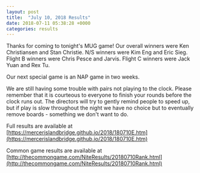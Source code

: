 ```yaml
---
layout: post
title:  "July 10, 2018 Results"
date: 2018-07-11 05:38:28 +0000
categories: results
---
```

Thanks for coming to tonight's MUG game! Our overall winners were Ken Christiansen and Stan Christie. N/S winners were Kim Eng and Eric Sieg. Flight B winners were Chris Pesce and Jarvis. Flight C winners were Jack Yuan and Rex Tu.

Our next special game is an NAP game in two weeks.

We are still having some trouble with pairs not playing to the clock. Please remember that it is courteous to everyone to finish your rounds before the clock runs out. The directors will try to gently remind people to speed up, but if play is slow throughout the night we have no choice but to eventually remove boards - something we don't want to do.

Full results are available at [https://mercerislandbridge.github.io/2018/180710E.htm](https://mercerislandbridge.github.io/2018/180710E.htm)

Common game results are available at [http://thecommongame.com/NiteResults/20180710Rank.html](http://thecommongame.com/NiteResults/20180710Rank.html)
